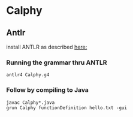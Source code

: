 # Calphy

## Antlr
install ANTLR as described [here:](https://theantlrguy.atlassian.net/wiki/display/ANTLR4/Getting+Started+with+ANTLR+v4)

### Running the grammar thru ANTLR
```
antlr4 Calphy.g4
```
### Follow by compiling to Java
```
javac Calphy*.java
grun Calphy functionDefinition hello.txt -gui
```

